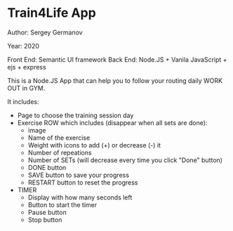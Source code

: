 # Train4Life App

Author: Sergey Germanov

Year: 2020

Front End: Semantic UI framework
Back End: Node.JS + Vanila JavaScript + ejs + express

This is a Node.JS App that can help you to follow your routing daily WORK OUT in GYM.

It includes:

- Page to choose the training session day
- Exercise ROW which includes (disappear when all sets are done):
  - image
  - Name of the exercise
  - Weight with icons to add (+) or decrease (-) it
  - Number of repeations
  - Number of SETs (will decrease every time you click "Done" button)
  - DONE button
  - SAVE button to save your progress
  - RESTART button to reset the progress
- TIMER
  - Display with how many seconds left
  - Button to start the timer
  - Pause button
  - Stop button
